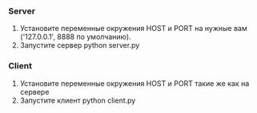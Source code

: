 
### Server
1. Установите переменные окружения HOST и PORT на нужные вам ('127.0.0.1', 8888 по умолчанию).
2. Запустите сервер python server.py
### Client
1. Установите переменные окружения HOST и PORT такие же как на сервере
2. Запустите клиент python client.py

